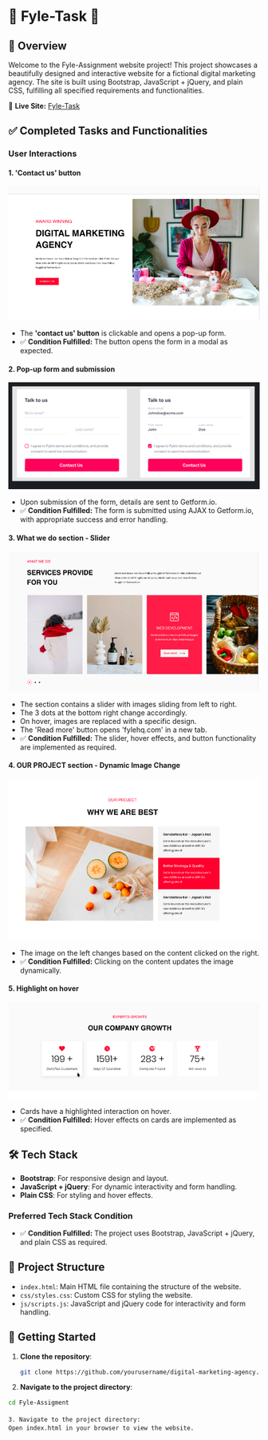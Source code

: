 # 🎨 Fyle-Task 🎨

## 📜 Overview
Welcome to the Fyle-Assignment website project! This project showcases a beautifully designed and interactive website for a fictional digital marketing agency. The site is built using Bootstrap, JavaScript + jQuery, and plain CSS, fulfilling all specified requirements and functionalities.

🔗 **Live Site:** [Fyle-Task](https://shivansh1507.github.io/Fyle-Assigment/)

## ✅ Completed Tasks and Functionalities

### **User Interactions**

#### 1. 'Contact us' button
![Contact us button](https://raw.githubusercontent.com/shivansh1507/Fyle-Assigment/main/contact%20us.png)

- The **'contact us' button** is clickable and opens a pop-up form.
- ✅ **Condition Fulfilled:** The button opens the form in a modal as expected.

#### 2. Pop-up form and submission
![Designs for the pop-up form](https://raw.githubusercontent.com/shivansh1507/Fyle-Assigment/main/popup.png)

- Upon submission of the form, details are sent to Getform.io.
- ✅ **Condition Fulfilled:** The form is submitted using AJAX to Getform.io, with appropriate success and error handling.

#### 3. What we do section - Slider
![What we do section](https://raw.githubusercontent.com/shivansh1507/Fyle-Assigment/main/What%20we%20do.png)

- The section contains a slider with images sliding from left to right.
- The 3 dots at the bottom right change accordingly.
- On hover, images are replaced with a specific design.
- The 'Read more' button opens 'fylehq.com' in a new tab.
- ✅ **Condition Fulfilled:** The slider, hover effects, and button functionality are implemented as required.

#### 4. OUR PROJECT section - Dynamic Image Change
![Our Project section](https://raw.githubusercontent.com/shivansh1507/Fyle-Assigment/main/Our%20Project.png)

- The image on the left changes based on the content clicked on the right.
- ✅ **Condition Fulfilled:** Clicking on the content updates the image dynamically.

#### 5. Highlight on hover
![Highlight on hover](https://raw.githubusercontent.com/shivansh1507/Fyle-Assigment/main/Hover%20Higlight.png)

- Cards have a highlighted interaction on hover.
- ✅ **Condition Fulfilled:** Hover effects on cards are implemented as specified.

## 🛠️ Tech Stack
- **Bootstrap**: For responsive design and layout.
- **JavaScript + jQuery**: For dynamic interactivity and form handling.
- **Plain CSS**: For styling and hover effects.

### **Preferred Tech Stack Condition**
- ✅ **Condition Fulfilled:** The project uses Bootstrap, JavaScript + jQuery, and plain CSS as required.

## 📂 Project Structure
- `index.html`: Main HTML file containing the structure of the website.
- `css/styles.css`: Custom CSS for styling the website.
- `js/scripts.js`: JavaScript and jQuery code for interactivity and form handling.

## 🚀 Getting Started
1. **Clone the repository**:
   ```bash
   git clone https://github.com/yourusername/digital-marketing-agency.git

2. **Navigate to the project directory**:
```bash
cd Fyle-Assigment

3. Navigate to the project directory:
Open index.html in your browser to view the website.
